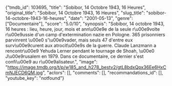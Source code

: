 {"tmdb_id": 103695, "title": "Sobibor, 14 Octobre 1943, 16 Heures", "original_title": "Sobibor, 14 Octobre 1943, 16 Heures", "slug_title": "sobibor-14-octobre-1943-16-heures", "date": "2001-05-13", "genre": ["Documentaire"], "score": "5.0/10", "synopsis": "Sobibor, 14 octobre 1943, 16 heures : lieu, heure, jour, mois et ann\u00e9e de la seule r\u00e9volte r\u00e9ussie d'un camp d'extermination nazie en Pologne. 365 prisonniers parvinrent \u00e0 s'\u00e9vader, mais seuls 47 d'entre eux surv\u00e9curent aux atrocit\u00e9s de la guerre.  Claude Lanzmann a rencontr\u00e9 Yehuda Lerner pendant le tournage de Shoah, \u00e0 J\u00e9rusalem en 1979. Dans ce documentaire, ce dernier s'est confi\u00e9 au r\u00e9alisateur.", "image": "https://image.tmdb.org/t/p/w185_and_h278_bestv2/gtL8bdxQpx36Ee6HxCmNJECD6QM.jpg", "actors": [], "comments": [], "recommandations_id": [], "youtube_key": "notfound"}